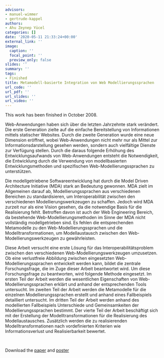 ```yaml
---
advisors:
- manuel-wimmer
- gertrude-kappel
authors:
- Ahu Zeynep Yücel
categories: []
date: '2020-05-11 21:33:24+00:00'
external_link: ''
image:
  caption: ''
  focal_point: ''
  preview_only: false
slides: ''
summary: ''
tags:
- Finished
title: Metamodell-basierte Integration von Web Modellierungssprachen
url_code: ''
url_pdf: ''
url_slides: ''
url_video: ''
---
```


This work has been finished in October 2008.

Web-Anwendungen haben sich über die letzten Jahrzehnte stark verändert. Die erste Generation zielte auf die einfache Bereitstellung von Informationen mittels statischer Websites. Durch die zweite Generation wurde eine neue Dimension eröffnet, wobei Web-Anwendungen nicht mehr nur als Mittel zur Informationsdarstellung gesehen werden, sondern auch vielfältige Dienste zur Verfügung stellen. Durch die daraus folgende Erhöhung des Entwicklungsaufwands von Web-Anwendungen entsteht die Notwendigkeit, die Entwicklung durch die Verwendung von modellbasierten Entwicklungsmethoden und spezifischen Web-Modellierungssprachen zu unterstützen.

Die modellgetriebene Softwareentwicklung hat durch die Model Driven Architecture Initiative (MDA) stark an Bedeutung gewonnen. MDA zielt im Allgemeinen darauf ab, Modellierungssprachen aus verschiedenen Bereichen zu standardisieren, um Interoperabilität zwischen den verschiedenen Modellierungswerkzeugen zu schaffen. Jedoch wird MDA zurzeit nur als eine Vision gesehen, da die notwendige Basis für die Realisierung fehlt. Betroffen davon ist auch der Web Engineering Bereich, da bestehende Web-Modellierungsmethoden im Sinne der MDA nicht vollständig modellgetrieben sind. Es fehlen die entsprechenden Metamodelle zu den Web-Modellierungssprachen und die Modelltransformationen, um Modellaustausch zwischen den Web-Modellierungswerkzeugen zu gewährleisten.

Diese Arbeit versucht eine erste Lösung für das Interoperabilitätsproblem zwischen den verschiedenen Web-Modellierungswerkzeugen umzusetzen. Ob eine verlustfreie Abbildung zwischen eingesetzten Web-Modellierungssprachen entwickelt werden kann, bildet die zentrale Forschungsfrage, die im Zuge dieser Arbeit beantwortet wird. Um diese Forschungsfrage zu beantworten, wird folgende Methode eingesetzt. Im ersten Teil der Arbeit werden die wesentlichen Eigenschaften von Web- Modellierungssprachen erklärt und anhand der entsprechenden Tools untersucht. Im zweiten Teil der Arbeit werden die Metamodelle für die einzelnen Modellierungssprachen erstellt und anhand eines Fallbeispiels detailliert untersucht. Im dritten Teil der Arbeit werden anhand des modellierten Fallbeispiels Unterschiede und Gemeinsamkeiten der Modellierungssprachen bestimmt. Der vierte Teil der Arbeit beschäftigt sich mit der Erstellung der Modelltransformationen für die Realisierung des Modellaustausches. Zusätzlich werden die zu realisierenden Modelltransformationen nach vordefinierten Kriterien wie Informationsverlust und Realisierbarkeit bewertet.

&nbsp;

 Download the [paper](https://www.big.tuwien.ac.at/app/uploads/2016/10/Yücel_paper.pdf) and [poster](https://www.big.tuwien.ac.at/app/uploads/2016/10/Yücel_poster.pdf)